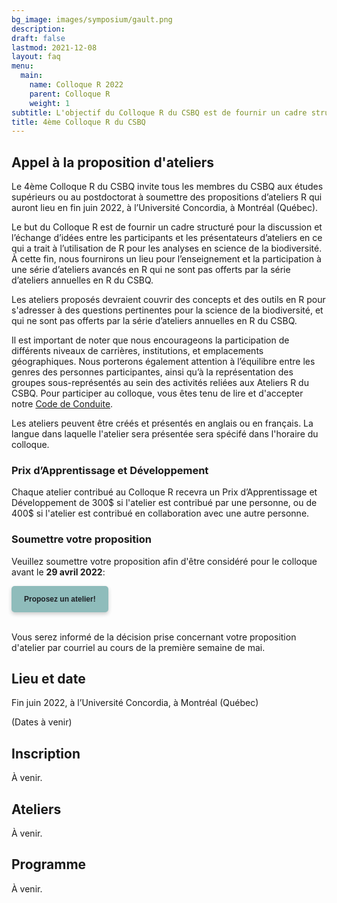 ```yaml
---
bg_image: images/symposium/gault.png
description:
draft: false
lastmod: 2021-12-08
layout: faq
menu:
  main:
    name: Colloque R 2022
    parent: Colloque R
    weight: 1
subtitle: L'objectif du Colloque R du CSBQ est de fournir un cadre structuré pour la discussion et l'échange d'idées entre des participants et des contributeurs/contributrices d'ateliers concernant l'utilisation de R dans les analyses de la biodiversité. Pour cela, nous fournissons un lieu d’enseignement et de participation à une série d’ateliers R avancés qui ne sont pas couverts par la série annuelle d’ateliers R du CSBQ.
title: 4ème Colloque R du CSBQ
---
```


## Appel à la proposition d'ateliers

Le 4ème Colloque R du CSBQ invite tous les membres du CSBQ aux études supérieurs ou au postdoctorat à soumettre des propositions d’ateliers R qui auront lieu en fin juin 2022, à l’Université Concordia, à Montréal (Québec).

Le but du Colloque R est de fournir un cadre structuré pour la discussion et l’échange d’idées entre les participants et les présentateurs d’ateliers en ce qui a trait à l’utilisation de R pour les analyses en science de la biodiversité. À cette fin, nous fournirons un lieu pour l’enseignement et la participation à une série d’ateliers avancés en R qui ne sont pas offerts par la série d’ateliers annuelles en R du CSBQ.

Les ateliers proposés devraient couvrir des concepts et des outils en R pour s'adresser à des questions pertinentes pour la science de la biodiversité, et qui ne sont pas offerts par la série d’ateliers annuelles en R du CSBQ.

Il est important de noter que nous encourageons la participation de différents niveaux de carrières, institutions, et emplacements géographiques. Nous porterons également attention à l’équilibre entre les genres des personnes participantes, ainsi qu’à la représentation des groupes sous-représentés au sein des activités reliées aux Ateliers R du CSBQ. Pour participer au colloque, vous êtes tenu de lire et d'accepter notre [Code de Conduite](https://r.qcbs.ca/fr/code-of-conduct/).

Les ateliers peuvent être créés et présentés en anglais ou en français. La langue dans laquelle l'atelier sera présentée sera spécifé dans l'horaire du colloque.

### Prix d’Apprentissage et Développement

Chaque atelier contribué au Colloque R recevra un Prix d’Apprentissage et Développement de 300$ si l'atelier est contribué par une personne, ou de 400$ si l'atelier est contribué en collaboration avec une autre personne.

### Soumettre votre proposition

Veuillez soumettre votre proposition afin d'être considéré pour le colloque avant le __29 avril 2022__:

<div class="default">
     <a href="https://forms.gle/Bdt8daCrcP9pnvCK6" class="cta btn-yellow" style="background-color: #8FBCBB; font-size: 12px; font-family: Helvetica, Arial, sans-serif; font-weight:bold; text-decoration: none; padding: 14px 20px; color: #1D2025; border-radius: 5px; display:inline-block; mso-padding-alt:0; box-shadow:0 3px 6px rgba(0,0,0,.2);"><!--[if mso]><i style="letter-spacing: 25px;mso-font-width:-100%;mso-text-raise:30pt"> </i><![endif]--><span style="mso-text-raise:15pt;">Proposez un atelier!</span><!--[if mso]><i style="letter-spacing: 25px;mso-font-width:-100%"> </i><![endif]--></a>
</div>

<br>

Vous serez informé de la décision prise concernant votre proposition d'atelier par courriel au cours de la première semaine de mai.

## Lieu et date

Fin juin 2022, à l’Université Concordia, à Montréal (Québec)

(Dates à venir)

## Inscription

À venir.

## Ateliers

À venir.

## Programme

À venir.
